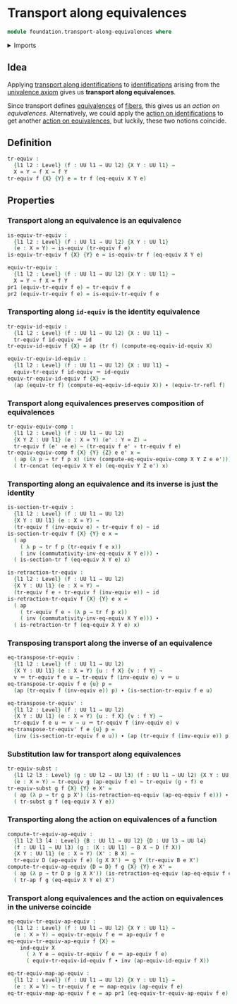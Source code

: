 # Transport along equivalences

```agda
module foundation.transport-along-equivalences where
```

<details><summary>Imports</summary>

```agda
open import foundation.action-on-equivalences-functions
open import foundation.action-on-identifications-functions
open import foundation.dependent-pair-types
open import foundation.equivalence-induction
open import foundation.equivalences
open import foundation.function-extensionality
open import foundation.transport-along-identifications
open import foundation.univalence
open import foundation.universe-levels

open import foundation-core.function-types
open import foundation-core.homotopies
open import foundation-core.identity-types
```

</details>

## Idea

Applying
[transport along identifications](foundation-core.transport-along-identifications.md)
to [identifications](foundation-core.identity-types.md) arising from the
[univalence axiom](foundation.univalence.md) gives us **transport along
equivalences**.

Since transport defines [equivalences](foundation-core.equivalences.md) of
[fibers](foundation-core.fibers-of-maps.md), this gives us an _action on
equivalences_. Alternatively, we could apply the
[action on identifications](foundation.action-on-identifications-functions.md)
to get another
[action on equivalences](foundation.action-on-equivalences-functions.md), but
luckily, these two notions coincide.

## Definition

```agda
tr-equiv :
  {l1 l2 : Level} (f : UU l1 → UU l2) {X Y : UU l1} →
  X ≃ Y → f X → f Y
tr-equiv f {X} {Y} e = tr f (eq-equiv X Y e)
```

## Properties

### Transport along an equivalence is an equivalence

```agda
is-equiv-tr-equiv :
  {l1 l2 : Level} (f : UU l1 → UU l2) {X Y : UU l1}
  (e : X ≃ Y) → is-equiv (tr-equiv f e)
is-equiv-tr-equiv f {X} {Y} e = is-equiv-tr f (eq-equiv X Y e)

equiv-tr-equiv :
  {l1 l2 : Level} (f : UU l1 → UU l2) {X Y : UU l1} →
  X ≃ Y → f X ≃ f Y
pr1 (equiv-tr-equiv f e) = tr-equiv f e
pr2 (equiv-tr-equiv f e) = is-equiv-tr-equiv f e
```

### Transporting along `id-equiv` is the identity equivalence

```agda
tr-equiv-id-equiv :
  {l1 l2 : Level} (f : UU l1 → UU l2) {X : UU l1} →
  tr-equiv f id-equiv ＝ id
tr-equiv-id-equiv f {X} = ap (tr f) (compute-eq-equiv-id-equiv X)

equiv-tr-equiv-id-equiv :
  {l1 l2 : Level} (f : UU l1 → UU l2) {X : UU l1} →
  equiv-tr-equiv f id-equiv ＝ id-equiv
equiv-tr-equiv-id-equiv f {X} =
  (ap (equiv-tr f) (compute-eq-equiv-id-equiv X)) ∙ (equiv-tr-refl f)
```

### Transport along equivalences preserves composition of equivalences

```agda
tr-equiv-equiv-comp :
  {l1 l2 : Level} (f : UU l1 → UU l2)
  {X Y Z : UU l1} (e : X ≃ Y) (e' : Y ≃ Z) →
  tr-equiv f (e' ∘e e) ~ (tr-equiv f e' ∘ tr-equiv f e)
tr-equiv-equiv-comp f {X} {Y} {Z} e e' x =
  ( ap (λ p → tr f p x) (inv (compute-eq-equiv-equiv-comp X Y Z e e'))) ∙
  ( tr-concat (eq-equiv X Y e) (eq-equiv Y Z e') x)
```

### Transporting along an equivalence and its inverse is just the identity

```agda
is-section-tr-equiv :
  {l1 l2 : Level} (f : UU l1 → UU l2)
  {X Y : UU l1} (e : X ≃ Y) →
  (tr-equiv f (inv-equiv e) ∘ tr-equiv f e) ~ id
is-section-tr-equiv f {X} {Y} e x =
  ( ap
    ( λ p → tr f p (tr-equiv f e x))
    ( inv (commutativity-inv-eq-equiv X Y e))) ∙
  ( is-section-tr f (eq-equiv X Y e) x)

is-retraction-tr-equiv :
  {l1 l2 : Level} (f : UU l1 → UU l2)
  {X Y : UU l1} (e : X ≃ Y) →
  (tr-equiv f e ∘ tr-equiv f (inv-equiv e)) ~ id
is-retraction-tr-equiv f {X} {Y} e x =
  ( ap
    ( tr-equiv f e ∘ (λ p → tr f p x))
    ( inv (commutativity-inv-eq-equiv X Y e))) ∙
  ( is-retraction-tr f (eq-equiv X Y e) x)
```

### Transposing transport along the inverse of an equivalence

```agda
eq-transpose-tr-equiv :
  {l1 l2 : Level} (f : UU l1 → UU l2)
  {X Y : UU l1} (e : X ≃ Y) {u : f X} {v : f Y} →
  v ＝ tr-equiv f e u → tr-equiv f (inv-equiv e) v ＝ u
eq-transpose-tr-equiv f e {u} p =
  (ap (tr-equiv f (inv-equiv e)) p) ∙ (is-section-tr-equiv f e u)

eq-transpose-tr-equiv' :
  {l1 l2 : Level} (f : UU l1 → UU l2)
  {X Y : UU l1} (e : X ≃ Y) {u : f X} {v : f Y} →
  tr-equiv f e u ＝ v → u ＝ tr-equiv f (inv-equiv e) v
eq-transpose-tr-equiv' f e {u} p =
  (inv (is-section-tr-equiv f e u)) ∙ (ap (tr-equiv f (inv-equiv e)) p)
```

### Substitution law for transport along equivalences

```agda
tr-equiv-subst :
  {l1 l2 l3 : Level} (g : UU l2 → UU l3) (f : UU l1 → UU l2) {X Y : UU l1}
  (e : X ≃ Y) → tr-equiv g (ap-equiv f e) ~ tr-equiv (g ∘ f) e
tr-equiv-subst g f {X} {Y} e X' =
  ( ap (λ p → tr g p X') (is-retraction-eq-equiv (ap-eq-equiv f e))) ∙
  ( tr-subst g f (eq-equiv X Y e))
```

### Transporting along the action on equivalences of a function

```agda
compute-tr-equiv-ap-equiv :
  {l1 l2 l3 l4 : Level} {B : UU l1 → UU l2} {D : UU l3 → UU l4}
  (f : UU l1 → UU l3) (g : (X : UU l1) → B X → D (f X))
  {X Y : UU l1} (e : X ≃ Y) (X' : B X) →
  tr-equiv D (ap-equiv f e) (g X X') ＝ g Y (tr-equiv B e X')
compute-tr-equiv-ap-equiv {D = D} f g {X} {Y} e X' =
  ( ap (λ p → tr D p (g X X')) (is-retraction-eq-equiv (ap-eq-equiv f e))) ∙
  ( tr-ap f g (eq-equiv X Y e) X')
```

### Transport along equivalences and the action on equivalences in the universe coincide

```agda
eq-equiv-tr-equiv-ap-equiv :
  {l1 l2 : Level} (f : UU l1 → UU l2) {X Y : UU l1} →
  (e : X ≃ Y) → equiv-tr-equiv f e ＝ ap-equiv f e
eq-equiv-tr-equiv-ap-equiv f {X} =
    ind-equiv X
      ( λ Y e → equiv-tr-equiv f e ＝ ap-equiv f e)
      ( equiv-tr-equiv-id-equiv f ∙ inv (ap-equiv-id-equiv f X))

eq-tr-equiv-map-ap-equiv :
  {l1 l2 : Level} (f : UU l1 → UU l2) {X Y : UU l1} →
  (e : X ≃ Y) → tr-equiv f e ＝ map-equiv (ap-equiv f e)
eq-tr-equiv-map-ap-equiv f e = ap pr1 (eq-equiv-tr-equiv-ap-equiv f e)
```
